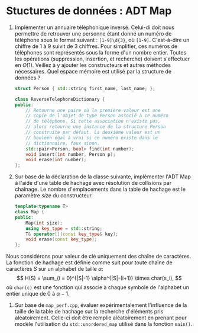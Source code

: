 # Stuctures de données : ADT Map
1. Implémenter un annuaire téléphonique inversé. Celui-di doit nous permettre de retrouver une personne étant donné un numéro de téléphone sous le format suivant : `[1-9]\d{3}`, où `[1-9]`. C'est-à-dire un chiffre de 1 à 9 suivit de 3 chiffres. Pour simplifier, ces numéros de téléphones sont représentés sous la forme d'un nombre entier. Toutes les opérations (suppression, insertion, et recherche) doivent s'effectuer en $O(1)$. Veillez à y ajouter les constructeurs et autres méthodes nécessaires. Quel espace mémoire est utilisé par la structure de données ?
    ```cpp
    struct Person { std::string first_name, last_name; };

    class ReverseTelephoneDictionary {
    public:
        // Retourne une paire où la première valeur est une
        // copie de l'objet de type Person associé à ce numéro
        // de téléphone. Si cette association n'existe pas,
        // alors retourne une instance de la structure Person
        // construite par défaut. La deuxième valeur est un
        // booléen égal à vrai si ce numéro existe dans le
        // dictionnaire, faux sinon.
        std::pair<Person, bool> find(int number);
        void insert(int number, Person p);
        void erase(int number);
    };
    ```
1. Sur base de la déclaration de la classe suivante, implémenter l'ADT Map à l'aide d'une table de hachage avec résolution de collisions par chaînage. Le nombre d'emplacements dans la table de hachage est le paramètre $size$ du constructeur.
    ```cpp
    template<typename T>
    class Map {
    public:
        Map(int size);
        using key_type = std::string;
        T& operator[](const key_type& key);
        void erase(const key_type);
    };
    ```
Nous considérons pour valeur de clé uniquement des chaîne de caractères. La fonction de hachage
est définie comme suit pour toute chaîne de caractères $S$ sur un alphabet de taille $\alpha$:
$$
H(S) = \sum_{i = 0}^{|S|-1} \alpha^{|S|-(i+1)} \times char(s_i),
$$
où `char(c)` est une fonction qui associe à chaque symbole de l'alphabet un entier unique de $0$
à $\alpha -1$.

1. Sur base de `map_perf.cpp`, évaluer expérimentalement l'influence de la taille de la table de hachage sur la recherche d'éléments pris aléatoirement. Celle-ci doit être remplie aléatoirement en prenant pour modèle l'utilisation du `std::unordered_map` utilisé dans la fonction  `main()`.
